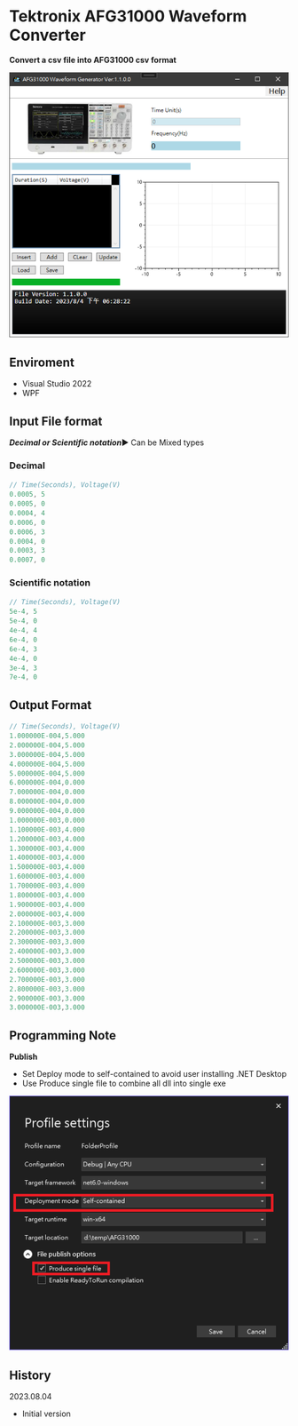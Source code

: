 # Tektronix AFG31000 Waveform Converter

**Convert a csv file into AFG31000 csv format**

![App](Assets/App.png)

## Enviroment

- Visual Studio 2022
- WPF

## Input File format

***Decimal or Scientific notation***:arrow_forward: Can be Mixed types

### Decimal

```c
// Time(Seconds), Voltage(V)
0.0005, 5
0.0005, 0
0.0004, 4
0.0006, 0
0.0006, 3
0.0004, 0
0.0003, 3
0.0007, 0
```

### Scientific notation

```c
// Time(Seconds), Voltage(V)
5e-4, 5
5e-4, 0
4e-4, 4
6e-4, 0
6e-4, 3
4e-4, 0
3e-4, 3
7e-4, 0
```

## Output Format

```c
// Time(Seconds), Voltage(V)
1.000000E-004,5.000
2.000000E-004,5.000
3.000000E-004,5.000
4.000000E-004,5.000
5.000000E-004,5.000
6.000000E-004,0.000
7.000000E-004,0.000
8.000000E-004,0.000
9.000000E-004,0.000
1.000000E-003,0.000
1.100000E-003,4.000
1.200000E-003,4.000
1.300000E-003,4.000
1.400000E-003,4.000
1.500000E-003,4.000
1.600000E-003,4.000
1.700000E-003,4.000
1.800000E-003,4.000
1.900000E-003,4.000
2.000000E-003,4.000
2.100000E-003,3.000
2.200000E-003,3.000
2.300000E-003,3.000
2.400000E-003,3.000
2.500000E-003,3.000
2.600000E-003,3.000
2.700000E-003,3.000
2.800000E-003,3.000
2.900000E-003,3.000
3.000000E-003,3.000
```

## Programming Note

**Publish**
- Set Deploy mode to self-contained to avoid user installing .NET Desktop
- Use Produce single file to combine all dll into single exe
 
![Publish Option](Assets/publish_option.png)

## History

2023.08.04
- Initial version
